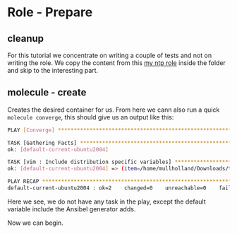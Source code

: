# Role - Prepare

## cleanup
For this tutorial we concentrate on writing a couple of tests and not on writing the role.
We copy the content from this [my ntp role](https://github.com/mullholland/ansible-role-ntp) inside the folder and skip to the interesting part.

## molecule - create

Creates the desired container for us. From here we cann also run a quick `molecule converge`, this should give us an output like this:

```bash
PLAY [Converge] ****************************************************************

TASK [Gathering Facts] *********************************************************
ok: [default-current-ubuntu2004]

TASK [vim : Include distribution specific variables] ***************************
ok: [default-current-ubuntu2004] => (item=/home/mullholland/Downloads/tmp/ntp/vars/default.yml)

PLAY RECAP *********************************************************************
default-current-ubuntu2004 : ok=2    changed=0    unreachable=0    failed=0    skipped=0    rescued=0    ignored=0
```

Here we see, we do not have any task in the play, except the default variable include the Ansibel generator adds.

Now we can begin.
